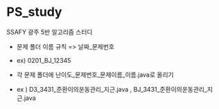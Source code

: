 # PS_study

SSAFY 광주 5반 알고리즘 스터디

- 문제 폴더 이름 규칙 => 날짜_문제번호
- ex) 0201_BJ_12345

- 각 문제 폴더에 난이도_문제번호_문제이름_이름.java로 올리기
- ex ) D3_3431_준환이의운동관리_지근.java , BJ_3431_준환이의운동관리_지근.java
